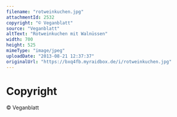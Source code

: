 ```yaml
---
filename: "rotweinkuchen.jpg"
attachmentId: 2532
copyright: "© Veganblatt"
source: "Veganblatt"
altText: "Rotweinkuchen mit Walnüssen"
width: 700
height: 525
mimeType: "image/jpeg"
uploadDate: "2013-08-21 12:37:37"
originalUrl: "https://bxq4fb.myraidbox.de/i/rotweinkuchen.jpg"
---
```


# Copyright

© Veganblatt
